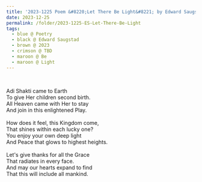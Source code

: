 ```yaml
---
title: '2023-1225 Poem &#8220;Let There Be Light&#8221; by Edward Saugstad'
date: 2023-12-25
permalink: /folder/2023-1225-ES-Let-There-Be-Light
tags:
  - blue @ Poetry
  - black @ Edward Saugstad
  - brown @ 2023
  - crimson @ TBD
  - maroon @ Be
  - maroon @ Light
---
```


<br>

<p>
Adi Shakti came to Earth<br>
To give Her children second birth.<br>
All Heaven came with Her to stay<br>
And join in this enlightened Play.<br>
<br>
How does it feel, this Kingdom come,<br>
That shines within each lucky one?<br>
You enjoy your own deep light<br>
And Peace that glows to highest heights.<br>
<br>
Let's give thanks for all the Grace<br>
That radiates in every face.<br>
And may our hearts expand to find<br>
That this will include all mankind.<br>
</p>